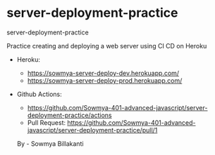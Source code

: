 # server-deployment-practice
server-deployment-practice

Practice creating and deploying a web server using CI CD on Heroku

- Heroku:
    - https://sowmya-server-deploy-dev.herokuapp.com/
    - https://sowmya-server-deploy-prod.herokuapp.com/

- Github Actions: 
    - https://github.com/Sowmya-401-advanced-javascript/server-deployment-practice/actions
    - Pull Request: https://github.com/Sowmya-401-advanced-javascript/server-deployment-practice/pull/1

    By - Sowmya Billakanti